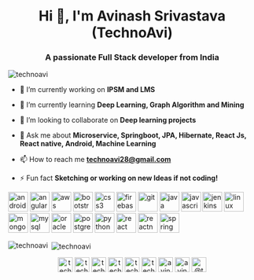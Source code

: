 <h1 align="center">Hi 👋, I'm Avinash Srivastava (TechnoAvi)</h1>
<h3 align="center">A passionate Full Stack developer from India</h3>

<p align="left"> <img src="https://komarev.com/ghpvc/?username=technoavi" alt="technoavi" /> </p>

- 🔭 I’m currently working on **IPSM and LMS**

- 🌱 I’m currently learning **Deep Learning, Graph Algorithm and Mining**

- 👯 I’m looking to collaborate on **Deep learning projects**

- 💬 Ask me about **Microservice, Springboot, JPA, Hibernate, React Js, React native, Android, Machine Learning**

- 📫 How to reach me **technoavi28@gmail.com**

- ⚡ Fun fact **Sketching or working on new Ideas if not coding!**

<p align="left"><img src="https://devicons.github.io/devicon/devicon.git/icons/android/android-original-wordmark.svg" alt="android" width="40" height="40"/> <img src="https://devicons.github.io/devicon/devicon.git/icons/angularjs/angularjs-original.svg" alt="angularjs" width="40" height="40"/> <img src="https://devicons.github.io/devicon/devicon.git/icons/amazonwebservices/amazonwebservices-original-wordmark.svg" alt="aws" width="40" height="40"/> <img src="https://devicons.github.io/devicon/devicon.git/icons/bootstrap/bootstrap-plain.svg" alt="bootstrap" width="40" height="40"/> <img src="https://devicons.github.io/devicon/devicon.git/icons/css3/css3-original-wordmark.svg" alt="css3" width="40" height="40"/> <img src="https://www.vectorlogo.zone/logos/firebase/firebase-icon.svg" alt="firebase" width="40" height="40"/> <img src="https://www.vectorlogo.zone/logos/git-scm/git-scm-icon.svg" alt="git" width="40" height="40"/> <img src="https://devicons.github.io/devicon/devicon.git/icons/java/java-original-wordmark.svg" alt="java" width="40" height="40"/> <img src="https://devicons.github.io/devicon/devicon.git/icons/javascript/javascript-original.svg" alt="javascript" width="40" height="40"/> <img src="https://www.vectorlogo.zone/logos/jenkins/jenkins-icon.svg" alt="jenkins" width="40" height="40"/> <img src="https://devicons.github.io/devicon/devicon.git/icons/linux/linux-original.svg" alt="linux" width="40" height="40"/> <img src="https://devicons.github.io/devicon/devicon.git/icons/mongodb/mongodb-original-wordmark.svg" alt="mongodb" width="40" height="40"/> <img src="https://devicons.github.io/devicon/devicon.git/icons/mysql/mysql-original-wordmark.svg" alt="mysql" width="40" height="40"/> <img src="https://devicons.github.io/devicon/devicon.git/icons/oracle/oracle-original.svg" alt="oracle" width="40" height="40"/> <img src="https://devicons.github.io/devicon/devicon.git/icons/postgresql/postgresql-original-wordmark.svg" alt="postgresql" width="40" height="40"/> <img src="https://devicons.github.io/devicon/devicon.git/icons/python/python-original.svg" alt="python" width="40" height="40"/> <img src="https://devicons.github.io/devicon/devicon.git/icons/react/react-original-wordmark.svg" alt="react" width="40" height="40"/> <img src="https://reactnative.dev/img/header_logo.svg" alt="reactnative" width="40" height="40"/> <img src="https://www.vectorlogo.zone/logos/springio/springio-icon.svg" alt="spring" width="40" height="40"/></p><p><img align="left" src="https://github-readme-stats.vercel.app/api/top-langs/?username=technoavi&layout=compact&hide=html" alt="technoavi" /></p>

<p>&nbsp;<img align="center" src="https://github-readme-stats.vercel.app/api?username=technoavi&show_icons=true" alt="technoavi" /></p>

<p align="center">
<a href="https://codepen.io/technoavi" target="blank"><img align="center" src="https://cdn.jsdelivr.net/npm/simple-icons@3.0.1/icons/codepen.svg" alt="technoavi" height="30" width="30" /></a>
<a href="https://twitter.com/techno_avi" target="blank"><img align="center" src="https://cdn.jsdelivr.net/npm/simple-icons@3.0.1/icons/twitter.svg" alt="techno_avi" height="30" width="30" /></a>
<a href="https://linkedin.com/in/technoavi" target="blank"><img align="center" src="https://cdn.jsdelivr.net/npm/simple-icons@3.0.1/icons/linkedin.svg" alt="technoavi" height="30" width="30" /></a>
<a href="https://stackoverflow.com/users/6324156/avinash-srivastava" target="blank"><img align="center" src="https://cdn.jsdelivr.net/npm/simple-icons@3.0.1/icons/stackoverflow.svg" alt="technoavi" height="30" width="30" /></a>
<a href="https://codesandbox.com/technoavi" target="blank"><img align="center" src="https://cdn.jsdelivr.net/npm/simple-icons@3.0.1/icons/codesandbox.svg" alt="technoavi" height="30" width="30" /></a>
<a href="https://kaggle.com/technoavi" target="blank"><img align="center" src="https://cdn.jsdelivr.net/npm/simple-icons@3.0.1/icons/kaggle.svg" alt="technoavi" height="30" width="30" /></a>
<a href="https://dribbble.com/avinash srivastava" target="blank"><img align="center" src="https://cdn.jsdelivr.net/npm/simple-icons@3.0.1/icons/dribbble.svg" alt="avinash srivastava" height="30" width="30" /></a>
<a href="https://www.behance.net/avinash srivastava" target="blank"><img align="center" src="https://cdn.jsdelivr.net/npm/simple-icons@3.0.1/icons/behance.svg" alt="avinash srivastava" height="30" width="30" /></a>
<a href="https://medium.com/@technoavi" target="blank"><img align="center" src="https://cdn.jsdelivr.net/npm/simple-icons@3.0.1/icons/medium.svg" alt="@technoavi" height="30" width="30" /></a>
</p>
